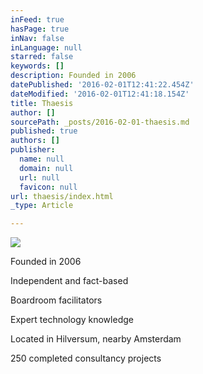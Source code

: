 ```yaml
---
inFeed: true
hasPage: true
inNav: false
inLanguage: null
starred: false
keywords: []
description: Founded in 2006
datePublished: '2016-02-01T12:41:22.454Z'
dateModified: '2016-02-01T12:41:18.154Z'
title: Thaesis
author: []
sourcePath: _posts/2016-02-01-thaesis.md
published: true
authors: []
publisher:
  name: null
  domain: null
  url: null
  favicon: null
url: thaesis/index.html
_type: Article

---
```

![](https://the-grid-user-content.s3-us-west-2.amazonaws.com/196cc7ea-68e2-494e-a2c1-e6c67bae3660.JPG)

Founded in 2006

Independent and fact-based

Boardroom facilitators 

Expert technology knowledge

Located in Hilversum, nearby
Amsterdam

250 completed consultancy projects